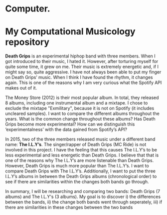 # Computer.
# My Computational Musicology repository

**Death Grips** is an experimental hiphop band with three members. When I got introduced to their music, I hated it. However, after torturing myself for quite some time, it grew on me. Their music is extremely energetic and, if I might say so, quite aggressive. I have not always been able to put my finger on Death Grips’ music. When I think I have found the rhythm, it changes again. This is one of the reasons why I am very curious what the Spotify API makes out of it. 

The Money Store (2012) is their most popular album. In total, they released 8 albums, including one instrumental album and a mixtape. I chose to exclude the mixtape "Exmilitary", because it is not on Spotify (it includes uncleared samples). I want to compare the different albums throughout the years. What is the common change throughout these albums? Has Death Grips become more experimental? How can we distinguish this ‘experimentalness’ with the data gained from Spotify’s API?

In 2015, two of the three members released music under a different band name: **The I.L.Y’s**. The singer/rapper of Death Grips (MC Ride) is not involved in this project. I have the feeling that this causes The I.L.Y’s to be less experimental and less energetic than Death Grips. I believe that that is one of the reasons why The I.L.Y’s are more listenable than Death Grips. However, Death Grips is much more popular than The I.L.Y’s. I want to compare Death Grips with The I.L.Y’s. Additionally, I want to put the three I.L.Y’s albums in between the Death Grips albums (chronological order) to see if there are similarities within the changes both bands go through.

In summary, I will be researching and comparing two bands: Death Grips (7 albums) and The I.L.Y's (3 albums). My goal is to discover i) the differences between the bands, ii) the change both bands went through seperately, iii) if there are similarities in these changes between the two bands